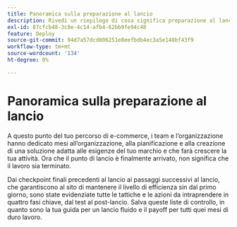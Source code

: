 ```yaml
---
title: Panoramica sulla preparazione al lancio
description: Rivedi un riepilogo di cosa significa preparazione al lancio per le implementazioni di Adobe Commerce.
exl-id: 87cfcb48-3c0e-4c14-afb4-62bb9fe94c48
feature: Deploy
source-git-commit: 94d7a57dcd006251e8eefbdb4ec3a5e140bf43f9
workflow-type: tm+mt
source-wordcount: '134'
ht-degree: 0%

---
```


# Panoramica sulla preparazione al lancio

A questo punto del tuo percorso di e-commerce, i team e l’organizzazione hanno dedicato mesi all’organizzazione, alla pianificazione e alla creazione di una soluzione adatta alle esigenze del tuo marchio e che farà crescere la tua attività. Ora che il punto di lancio è finalmente arrivato, non significa che il lavoro sia terminato.

Dai checkpoint finali precedenti al lancio ai passaggi successivi al lancio, che garantiscono al sito di mantenere il livello di efficienza sin dal primo giorno, sono state evidenziate tutte le tattiche e le azioni da intraprendere in quattro fasi chiave, dal test al post-lancio. Salva queste liste di controllo, in quanto sono la tua guida per un lancio fluido e il payoff per tutti quei mesi di duro lavoro.
